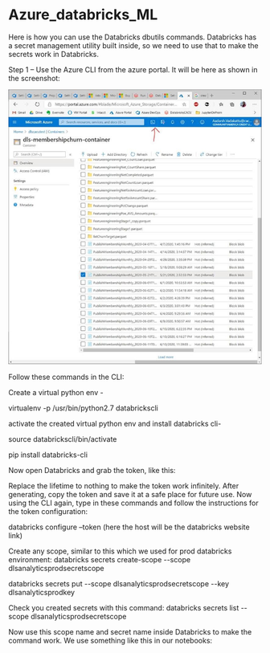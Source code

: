 # Azure_databricks_ML


Here is how you can use the Databricks dbutils commands. Databricks has a secret management utility built inside, so we need to use that to make the secrets work in Databricks.


Step 1 –
Use the Azure CLI from the azure portal. It will be here as shown in the screenshot:

![](https://github.com/pablosalvador10/Azure_Databricks_ML/blob/master/Pictures/d.jpg)

Follow these commands in the CLI:

Create a virtual python env - 
               
virtualenv -p /usr/bin/python2.7 databrickscli
               
activate the created virtual python env and install databricks cli-
               
source databrickscli/bin/activate
               
pip install databricks-cli

Now open Databricks and grab the token, like this:

 

 
 

Replace the lifetime to nothing to make the token work infinitely. After generating, copy the token and save it at a safe place for future use.
Now using the CLI again, type in these commands and follow the instructions for the token configuration:

databricks configure –token
(here the host will be the databricks website link)

Create any scope, similar to this which we used for prod databricks environment:
databricks secrets create-scope --scope dlsanalyticsprodsecretscope

databricks secrets put --scope dlsanalyticsprodsecretscope --key dlsanalyticsprodkey

Check you created secrets with this command:
databricks secrets list --scope dlsanalyticsprodsecretscope

Now use this scope name and secret name inside Databricks to make the command work. We use something like this in our notebooks:
 
